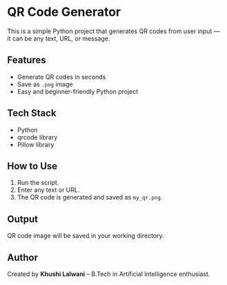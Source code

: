 # QR Code Generator

This is a simple Python project that generates QR codes from user input — it can be any text, URL, or message.

## Features

- Generate QR codes in seconds
- Save as `.png` image
- Easy and beginner-friendly Python project

## Tech Stack

- Python
- qrcode library
- Pillow library

## How to Use

1. Run the script.
2. Enter any text or URL.
3. The QR code is generated and saved as `my_qr.png`.

## Output

QR code image will be saved in your working directory.

## Author

Created by **Khushi Lalwani** – B.Tech in Artificial Intelligence enthusiast.
